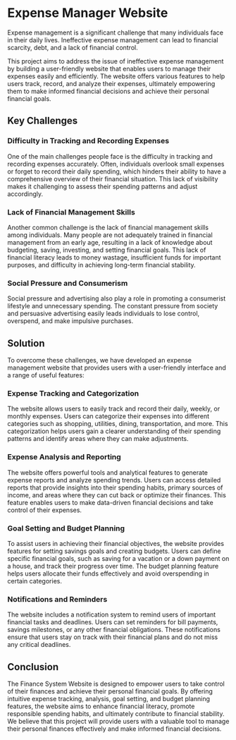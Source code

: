 # Expense Manager Website

Expense management is a significant challenge that many individuals face in their daily lives. Ineffective expense management can lead to financial scarcity, debt, and a lack of financial control. 

This project aims to address the issue of ineffective expense management by building a user-friendly website that enables users to manage their expenses easily and efficiently. The website offers various features to help users track, record, and analyze their expenses, ultimately empowering them to make informed financial decisions and achieve their personal financial goals.

## Key Challenges

### Difficulty in Tracking and Recording Expenses

One of the main challenges people face is the difficulty in tracking and recording expenses accurately. Often, individuals overlook small expenses or forget to record their daily spending, which hinders their ability to have a comprehensive overview of their financial situation. This lack of visibility makes it challenging to assess their spending patterns and adjust accordingly.

### Lack of Financial Management Skills

Another common challenge is the lack of financial management skills among individuals. Many people are not adequately trained in financial management from an early age, resulting in a lack of knowledge about budgeting, saving, investing, and setting financial goals. This lack of financial literacy leads to money wastage, insufficient funds for important purposes, and difficulty in achieving long-term financial stability.

### Social Pressure and Consumerism

Social pressure and advertising also play a role in promoting a consumerist lifestyle and unnecessary spending. The constant pressure from society and persuasive advertising easily leads individuals to lose control, overspend, and make impulsive purchases. 

## Solution

To overcome these challenges, we have developed an expense management website that provides users with a user-friendly interface and a range of useful features:

### Expense Tracking and Categorization

The website allows users to easily track and record their daily, weekly, or monthly expenses. Users can categorize their expenses into different categories such as shopping, utilities, dining, transportation, and more. This categorization helps users gain a clearer understanding of their spending patterns and identify areas where they can make adjustments.

### Expense Analysis and Reporting

The website offers powerful tools and analytical features to generate expense reports and analyze spending trends. Users can access detailed reports that provide insights into their spending habits, primary sources of income, and areas where they can cut back or optimize their finances. This feature enables users to make data-driven financial decisions and take control of their expenses.

### Goal Setting and Budget Planning

To assist users in achieving their financial objectives, the website provides features for setting savings goals and creating budgets. Users can define specific financial goals, such as saving for a vacation or a down payment on a house, and track their progress over time. The budget planning feature helps users allocate their funds effectively and avoid overspending in certain categories.

### Notifications and Reminders

The website includes a notification system to remind users of important financial tasks and deadlines. Users can set reminders for bill payments, savings milestones, or any other financial obligations. These notifications ensure that users stay on track with their financial plans and do not miss any critical deadlines.

## Conclusion

The Finance System Website is designed to empower users to take control of their finances and achieve their personal financial goals. By offering intuitive expense tracking, analysis, goal setting, and budget planning features, the website aims to enhance financial literacy, promote responsible spending habits, and ultimately contribute to financial stability. We believe that this project will provide users with a valuable tool to manage their personal finances effectively and make informed financial decisions.
